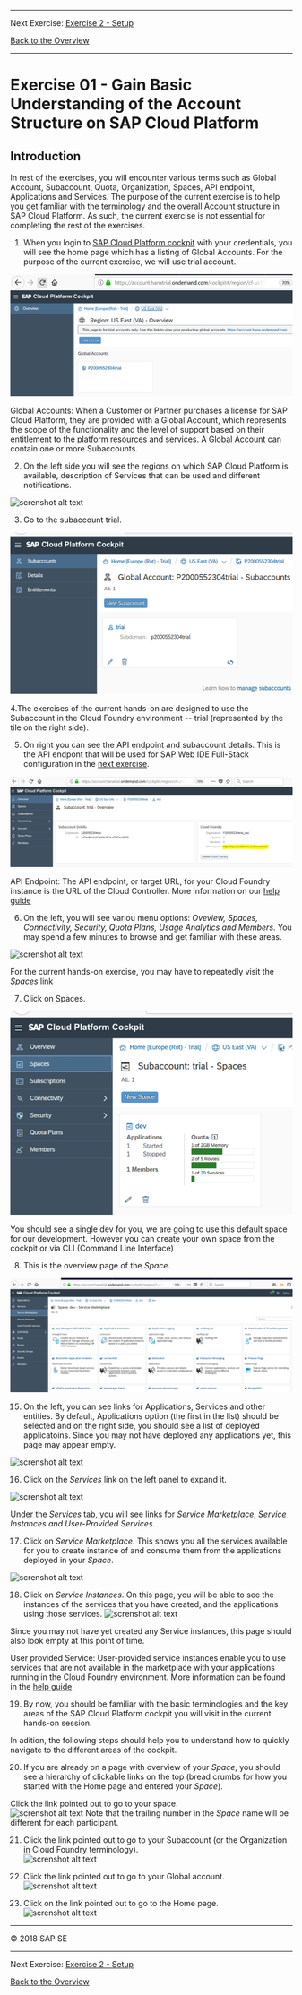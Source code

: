 - - - -
Next Exercise: [Exercise 2 - Setup](../Exercise-02-Setup)

[Back to the Overview](../README.md)
- - - -

# Exercise 01 - Gain Basic Understanding of the Account Structure on SAP Cloud Platform

## Introduction 
In rest of the exercises, you will encounter various terms such as Global Account, Subaccount, Quota, Organization, Spaces, API endpoint, Applications and Services. The purpose of the current exercise is to help you get familiar with the terminology and the overall Account structure in SAP Cloud Platform. As such, the current exercise is not essential for completing the rest of the exercises. 


1.	When you login to [SAP Cloud Platform cockpit](https://account.hanatrial.ondemand.com/) with your credentials, you will see the home page which has a listing of Global Accounts. For the purpose of the current exercise, we will use trial account.

![screnshot alt text](images/gcd_global_account.png)

Global Accounts: When a Customer or Partner purchases a license for SAP Cloud Platform, they are provided with a Global Account, which represents the scope of the functionality and the level of support based on their entitlement to the platform resources and services. 
A Global Account can contain one or more Subaccounts. 

2.	On the left side you will see the regions on which SAP Cloud Platform is available, description of Services that can be used and different notifications.  

![screnshot alt text](images/lefttab.jpg)

3.	Go to the subaccount trial. 

![screnshot alt text](images/gcd_global_subaccount.png)

4.The exercises of the current hands-on are designed to use the Subaccount in the Cloud Foundry environment -- trial (represented by the tile on the right side). 

5.	On right you can see the API endpoint and subaccount details. This is the API endpont that will be used for SAP Web IDE Full-Stack  configuration in the [next exercise](../Exercise-02-Setup). 

![screnshot alt text](images/gcd_cfapiendpoint.png)

API Endpoint: The API endpoint, or target URL, for your Cloud Foundry instance is the URL of the Cloud Controller. More information on our [help guide](https://help.sap.com/viewer/65de2977205c403bbc107264b8eccf4b/Cloud/en-US/350356d1dc314d3199dca15bd2ab9b0e.html)

6.	On the left, you will see variou menu options: _Oveview, Spaces, Connectivity, Security, Quota Plans, Usage Analytics and Members_. You may spend a few minutes to browse and get familiar with these areas. 

![screnshot alt text](images/securityandquota.jpg)

For the current hands-on exercise, you may have to repeatedly visit the _Spaces_ link

7.	Click on Spaces. 

![screnshot alt text](images/gcd_space.png)

You should see a single dev for you, we are going to use this default space for our development. However you can create your own space from the cockpit or via CLI (Command Line Interface)


8.	This is the overview page of the _Space_. 

![screnshot alt text](images/gcd_spaceoverview.png)

15.	On the left, you can see links for Applications, Services and other entities. By default, Applications option (the first in the list) should be selected and on the right side, you should see a list of deployed applicatoins. Since you may not have deployed any applications yet, this page may appear empty.

![screnshot alt text](images/securitygroups.jpg)

16.	Click on the _Services_ link on the left panel to expand it.

![screnshot alt text](images/clcickservices.jpg)

Under the _Services_ tab, you will see links for _Service Marketplace, Service Instances and User-Provided Services_. 

17.	Click on _Service Marketplace_. This shows you all the services available for you to create instance of and consume them from the applications deployed in your _Space_. 

![screnshot alt text](images/servicemarketplace.jpg)


18.	Click on _Service Instances_. On this page, you will be able to see the instances of the services that you have created, and the applications  using those services. 
![screnshot alt text](images/serviceinstance.jpg)

Since you may not have yet created any Service instances, this page should also look empty at this point of time.

User provided Service: User-provided service instances enable you to use services that are not available in the marketplace with your applications running in the Cloud Foundry environment. More information can be found in the [help guide](https://help.sap.com/viewer/65de2977205c403bbc107264b8eccf4b/Cloud/en-US/a44355e200b44b968d98ddaa42f07c3a.html?q=User-Provided%20Services) 

19. By now, you should be familiar with the basic terminologies and the key areas of the SAP Cloud Platform cockpit you will visit in the current hands-on session. 

In adition, the following steps should help you to understand how to quickly navigate to the different areas of the cockpit. 

20. If you are already on a page with overview of your _Space_, you should see a hierarchy of clickable links on the top (bread crumbs for how you started with the Home page and entered your _Space_).

Click the link pointed out to go to your space.  
![screnshot alt text](images/opp363space1.jpg)
Note that the trailing number in the _Space_ name will be different for each participant.

21. Click the link pointed out to go to your Subaccount (or the Organization in Cloud Foundry terminology).  
![screnshot alt text](images/opp363subacct1.jpg)

22. Click the link pointed out to go to your Global account.  
![screnshot alt text](images/tech2018globalacct1.jpg)

23. Click on the link pointed out to go to the Home page. 
![screnshot alt text](images/home1.jpg)


- - - -
© 2018 SAP SE
- - - -
Next Exercise: [Exercise 2 - Setup](../Exercise-02-Setup)

[Back to the Overview](../README.md)
